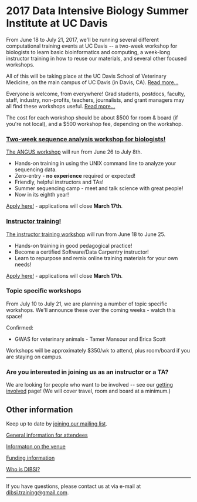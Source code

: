 # 2017 Data Intensive Biology Summer Institute at UC Davis

From June 18 to July 21, 2017, we'll be running several different
computational training events at UC Davis -- a two-week workshop for
biologists to learn basic bioinformatics and computing, a week-long
instructor training in how to reuse our materials, and several other
focused workshops.

All of this will be taking place at the UC Davis School of Veterinary
Medicine, on the main campus of UC Davis (in Davis,
CA). [Read more...](VENUE.html)

Everyone is welcome, from everywhere! Grad students, postdocs,
faculty, staff, industry, non-profits, teachers, journalists, and
grant managers may all find these workshops useful. [Read more...](ATTENDEES.html)

The cost for each workshop should be about $500 for room & board (if
you're not local), and a $500 workshop fee, depending on the workshop.

### [Two-week sequence analysis workshop for biologists!](ANGUS.html)

[The ANGUS workshop](ANGUS.html) will run from June 26 to July 8th.

* Hands-on training in using the UNIX command line to analyze your sequencing data.
* Zero-entry - **no experience** required or expected!
* Friendly, helpful instructors and TAs!
* Summer sequencing camp - meet and talk science with great people!
* Now in its eighth year!

[Apply here!](https://docs.google.com/forms/d/e/1FAIpQLSchSuErTHw9aleA_peGZsXwFHiXmr2GM4OMqgFxqY03DGiL-g/viewform) - applications will close **March 17th**.

### [Instructor training!](instructor-training.html)

[The instructor training workshop](instructor-training.html) will run
from June 18 to June 25.

* Hands-on training in good pedagogical practice!
* Become a certified Software/Data Carpentry instructor!
* Learn to repurpose and remix online training materials for your own needs!

[Apply here!](https://docs.google.com/forms/d/e/1FAIpQLSfC1MphcIhfNQzJKrbuuMBePTF0FFB_t3XJzYeWpMn1hWdxTQ/viewform) - applications will close **March 17th**.

### Topic specific workshops

From July 10 to July 21, we are planning a number of topic specific workshops.
We'll announce these over the coming weeks - watch this space!

Confirmed:

* GWAS for veterinary animals - Tamer Mansour and Erica Scott

Workshops will be approximately $350/wk to attend, plus room/board if
you are staying on campus.

### Are you interested in joining us as an instructor or a TA?

We are looking for people who want to be involved -- see our
[getting involved](getting-involved.html) page! (We will cover
travel, room and board at a minimum.)

## Other information

Keep up to date by [joining our mailing list](@@).

[General information for attendees](ATTENDEES.html)

[Informaton on the venue](VENUE.html)

[Funding information](FUNDERS.html)

[Who is DIBSI?](WHO.html)

----

If you have questions, please contact us at via e-mail at [dibsi.training@gmail.com](dibsi.training@gmail.com).

